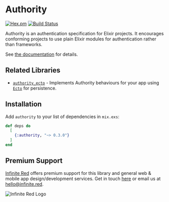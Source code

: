 # Authority
[![Hex.pm](https://img.shields.io/hexpm/v/authority.svg)](https://hex.pm/packages/authority)
[![Build Status](https://travis-ci.org/infinitered/authority.svg?branch=master)](https://travis-ci.org/infinitered/authority)

Authority is an authentication specification for Elixir projects. It
encourages conforming projects to use plain Elixir modules for
authentication rather than frameworks.

See [the documentation](https://hexdocs.pm/authority) for details.

## Related Libraries

  * [`authority_ecto`](https://hex.pm/authority_ecto) - Implements
    Authority behaviours for your app using
    [`Ecto`](https://github.com/elixir-ecto/ecto) for persistence.

## Installation

Add `authority` to your list of dependencies in `mix.exs`:

```elixir
def deps do
  [
    {:authority, "~> 0.3.0"}
  ]
end
```

## Premium Support

[Infinite Red](https://infinite.red) offers premium support for this library and general web &
mobile app design/development services. Get in touch [here](https://infinite.red/contact) or email us at [hello@infinite.red](mailto:hello@infinite.red).

![Infinite Red Logo](https://infinite.red/images/infinite_red_logo_colored.png)